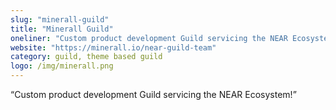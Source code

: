 ```yaml
---
slug: "minerall-guild"
title: "Minerall Guild"
oneliner: "Custom product development Guild servicing the NEAR Ecosystem!"
website: "https://minerall.io/near-guild-team"
category: guild, theme based guild	
logo: /img/minerall.png
---
```


“Custom product development Guild servicing the NEAR Ecosystem!”
